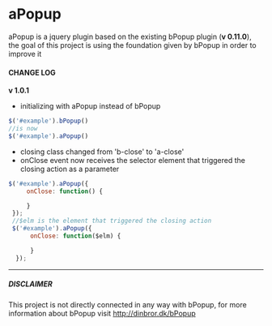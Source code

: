 # aPopup
aPopup is a jquery plugin based on the existing bPopup plugin (**v 0.11.0**), the goal of this project is using the foundation given by bPopup in order to improve it 


#### CHANGE LOG
**v 1.0.1**
+  initializing with aPopup instead of bPopup
```javascript
$('#example').bPopup()
//is now
$('#example').aPopup()
```
+ closing class changed from 'b-close' to 'a-close'
+ onClose event now receives the selector element that triggered the closing action as a parameter
```javascript
$('#example').aPopup({
     onClose: function() {      

     }
 });
 //$elm is the element that triggered the closing action
 $('#example').aPopup({
      onClose: function($elm) {   

      }
  });   
```
___
##### DISCLAIMER
This project is not directly connected in any way with bPopup, for more information about bPopup visit http://dinbror.dk/bPopup
